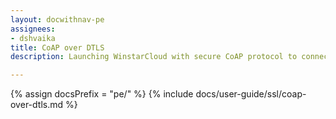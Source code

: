 ```yaml
---
layout: docwithnav-pe
assignees:
- dshvaika
title: CoAP over DTLS
description: Launching WinstarCloud with secure CoAP protocol to connect your IoT devices and projects.

---
```

{% assign docsPrefix = "pe/" %}
{% include docs/user-guide/ssl/coap-over-dtls.md %}